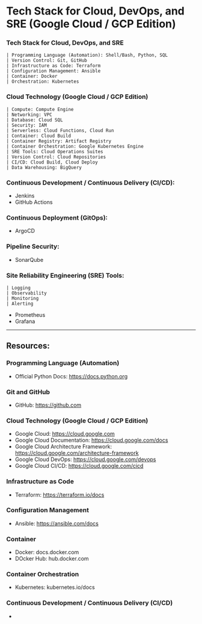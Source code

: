 # Tech Stack for Cloud, DevOps, and SRE (Google Cloud / GCP Edition)

### Tech Stack for Cloud, DevOps, and SRE
    | Programming Language (Automation): Shell/Bash, Python, SQL
    | Version Control: Git, GitHub
    | Infrastructure as Code: Terraform
    | Configuration Management: Ansible
    | Container: Docker
    | Orchestration: Kubernetes
    
    
### Cloud Technology (Google Cloud / GCP Edition)
    | Compute: Compute Engine
    | Networking: VPC
    | Database: Cloud SQL
    | Security: IAM
    | Serverless: Cloud Functions, Cloud Run
    | Container: Cloud Build
    | Container Registry: Artifact Registry
    | Container Orchestration: Google Kubernetes Engine
    | SRE Tools: Cloud Operations Suites
    | Version Control: Cloud Repositories
    | CI/CD: Cloud Build, Cloud Deploy
    | Data Warehousing: BigQuery
  

### Continuous Development / Continuous Delivery (CI/CD): 
* Jenkins
* GitHub Actions

### Continuous Deployment (GitOps): 
* ArgoCD

### Pipeline Security: 
* SonarQube

### Site Reliability Engineering (SRE) Tools: 
    | Logging
    | Observability
    | Monitoring
    | Alerting
* Prometheus
* Grafana

---

## Resources:

### Programming Language (Automation)
* Official Python Docs: https://docs.python.org

### Git and GitHub
* GitHub: https://github.com

### Cloud Technology (Google Cloud / GCP Edition)

* Google Cloud: https://cloud.google.com
* Google Cloud Documentation: https://cloud.google.com/docs
* Google Cloud Architecture Framework: https://cloud.google.com/architecture-framework
* Google Cloud DevOps: https://cloud.google.com/devops
* Google Cloud CI/CD: https://cloud.google.com/cicd

### Infrastructure as Code
* Terraform: https://terraform.io/docs

### Configuration Management
* Ansible: https://ansible.com/docs

### Container
* Docker: docs.docker.com
* DOcker Hub: hub.docker.com

### Container Orchestration
* Kubernetes: kubernetes.io/docs

### Continuous Development / Continuous Delivery (CI/CD)
* 
